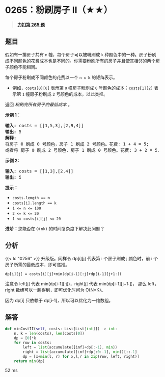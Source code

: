 # 0265：粉刷房子 II（★★）


> <u>**[力扣第 265 题](https://leetcode.cn/problems/paint-house-ii/)**</u>

## 题目

<p>假如有一排房子共有 <code>n</code> 幢，每个房子可以被粉刷成 <code>k</code> 种颜色中的一种。房子粉刷成不同颜色的花费成本也是不同的。你需要粉刷所有的房子并且使其相邻的两个房子颜色不能相同。</p>

<p>每个房子粉刷成不同颜色的花费以一个 <code>n x k</code> 的矩阵表示。</p>

<ul>
<li>例如，<code>costs[0][0]</code> 表示第 <code>0</code> 幢房子粉刷成 <code>0</code> 号颜色的成本；<code>costs[1][2]</code> 表示第 <code>1</code> 幢房子粉刷成 <code>2</code> 号颜色的成本，以此类推。</li>
</ul>

<p>返回 <em>粉刷完所有房子的最低成本</em> 。</p>



<p><strong>示例 1：</strong></p>

<pre>
<strong>输入: </strong>costs = [[1,5,3],[2,9,4]]
<strong>输出: </strong>5
<strong>解释:
</strong>将房子 0 刷成 0 号颜色，房子 1 刷成 2 号颜色。花费: 1 + 4 = 5;
或者将 房子 0 刷成 2 号颜色，房子 1 刷成 0 号颜色。花费: 3 + 2 = 5. </pre>

<p><strong>示例 <strong>2:</strong></strong></p>

<pre>
<strong>输入:</strong> costs = [[1,3],[2,4]]
<strong>输出:</strong> 5
</pre>



<p><strong>提示：</strong></p>

<ul>
<li><code>costs.length == n</code></li>
<li><code>costs[i].length == k</code></li>
<li><code>1 &lt;= n &lt;= 100</code></li>
<li><code>2 &lt;= k &lt;= 20</code></li>
<li><code>1 &lt;= costs[i][j] &lt;= 20</code></li>
</ul>



<p><strong>进阶：</strong>您能否在 <code>O(nk)</code> 的时间复杂度下解决此问题？</p>


## 分析

{{< lc "0256" >}} 升级版。同样令 dp[i][j] 代表第 i 个房子刷成 j 颜色时，前 i 个房子所需的最低成本，即可递推。

	dp[i][j] = costs[i][j]+min(dp[i-1][:j]+dp[i-1][j+1:])
	
注意令 left[j] 代表 min(dp[i-1][:j])，right[j] 代表 min(dp[i-1][j+1:])，
那么 left，right 数组可以一趟得到，即可优化时间为 O(N*K)。

因为 dp[i] 只依赖于 dp[i-1]，所以可以优化为一维数组。

## 解答

```python
def minCostII(self, costs: List[List[int]]) -> int:
    n, k = len(costs), len(costs[0])
    dp = [0]*k
    for row in costs:
        left = list(accumulate([inf]+dp[:-1], min))
        right = list(accumulate([inf]+dp[:0:-1], min))[::-1]
        dp = [x+min(l, r) for x,l,r in zip(row, left, right)]
    return min(dp)
```
52 ms

